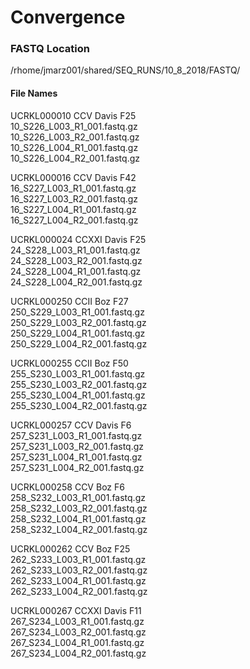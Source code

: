 # Convergence  

### FASTQ Location  
/rhome/jmarz001/shared/SEQ_RUNS/10_8_2018/FASTQ/  

#### File Names
UCRKL000010   CCV Davis F25   
10_S226_L003_R1_001.fastq.gz      
10_S226_L003_R2_001.fastq.gz      
10_S226_L004_R1_001.fastq.gz      
10_S226_L004_R2_001.fastq.gz      

UCRKL000016   CCV Davis F42  
16_S227_L003_R1_001.fastq.gz       
16_S227_L003_R2_001.fastq.gz  
16_S227_L004_R1_001.fastq.gz  
16_S227_L004_R2_001.fastq.gz  

UCRKL000024   CCXXI Davis F25   
24_S228_L003_R1_001.fastq.gz     
24_S228_L003_R2_001.fastq.gz  
24_S228_L004_R1_001.fastq.gz  
24_S228_L004_R2_001.fastq.gz  

UCRKL000250   CCII Boz  F27  
250_S229_L003_R1_001.fastq.gz     
250_S229_L003_R2_001.fastq.gz  
250_S229_L004_R1_001.fastq.gz  
250_S229_L004_R2_001.fastq.gz  

UCRKL000255   CCII Boz  F50  
255_S230_L003_R1_001.fastq.gz     
255_S230_L003_R2_001.fastq.gz  
255_S230_L004_R1_001.fastq.gz  
255_S230_L004_R2_001.fastq.gz  

UCRKL000257   CCV Davis F6  
257_S231_L003_R1_001.fastq.gz    
257_S231_L003_R2_001.fastq.gz  
257_S231_L004_R1_001.fastq.gz  
257_S231_L004_R2_001.fastq.gz  

UCRKL000258   CCV Boz F6  
258_S232_L003_R1_001.fastq.gz    
258_S232_L003_R2_001.fastq.gz  
258_S232_L004_R1_001.fastq.gz  
258_S232_L004_R2_001.fastq.gz  

UCRKL000262   CCV Boz F25  
262_S233_L003_R1_001.fastq.gz    
262_S233_L003_R2_001.fastq.gz  
262_S233_L004_R1_001.fastq.gz  
262_S233_L004_R2_001.fastq.gz  

UCRKL000267   CCXXI Davis F11  
267_S234_L003_R1_001.fastq.gz    
267_S234_L003_R2_001.fastq.gz  
267_S234_L004_R1_001.fastq.gz  
267_S234_L004_R2_001.fastq.gz  
  
